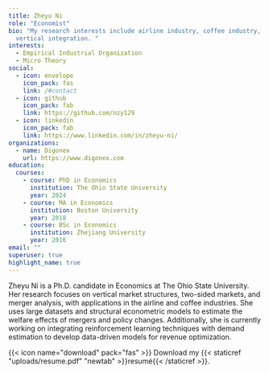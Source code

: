 ```yaml
---
title: Zheyu Ni
role: "Economist"
bio: "My research interests include airline industry, coffee industry, two-sided markets,
  vertical integration. "
interests:
  - Empirical Industrial Organization
  - Micro Theory
social:
  - icon: envelope
    icon_pack: fas
    link: /#contact
  - icon: github
    icon_pack: fab
    link: https://github.com/nzy129
  - icon: linkedin
    icon_pack: fab
    link: https://www.linkedin.com/in/zheyu-ni/
organizations:
  - name: Digonex
    url: https://www.digonex.com
education:
  courses:
    - course: PhD in Economics
      institution: The Ohio State University
      year: 2024
    - course: MA in Economics
      institution: Boston University
      year: 2018
    - course: BSc in Economics
      institution: Zhejiang University
      year: 2016
email: ""
superuser: true
highlight_name: true
---
```


Zheyu Ni is a Ph.D. candidate in Economics at The Ohio State University. Her research focuses on vertical market structures, two-sided markets, and merger analysis, with applications in the airline and coffee industries. She uses large datasets and structural econometric models to estimate the welfare effects of mergers and policy changes. Additionally, she is currently working on integrating reinforcement learning techniques with demand estimation to develop data-driven models for revenue optimization.


{{< icon name="download" pack="fas" >}} Download my {{< staticref "uploads/resume.pdf" "newtab" >}}resumé{{< /staticref >}}.
